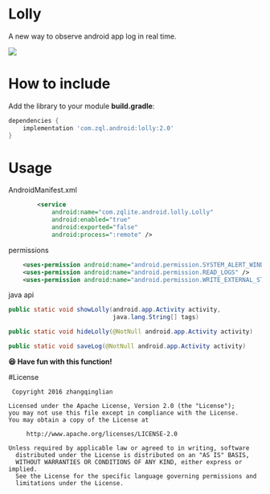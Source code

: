 

# Lolly
A new way to observe android app log in real time.

![](http://upload-images.jianshu.io/upload_images/2702499-689a9034c58afe80.png?imageMogr2/auto-orient/strip%7CimageView2/2/w/1240)

# How to include  

Add the library to your module **build.gradle**:

```gradle
dependencies {
    implementation 'com.zql.android:lolly:2.0'
}
```

# Usage

AndroidManifest.xml

```xml
        <service
            android:name="com.zqlite.android.lolly.Lolly"
            android:enabled="true"
            android:exported="false"
            android:process=":remote" />
```

permissions

```xml
    <uses-permission android:name="android.permission.SYSTEM_ALERT_WINDOW" />
    <uses-permission android:name="android.permission.READ_LOGS" />
    <uses-permission android:name="android.permission.WRITE_EXTERNAL_STORAGE" />
```

java api

```java
public static void showLolly(android.app.Activity activity,
                             java.lang.String[] tags)

public static void hideLolly(@NotNull android.app.Activity activity)

public static void saveLog(@NotNull android.app.Activity activity)
```


**😆 Have fun with this function!**

#License

     Copyright 2016 zhangqinglian

  	Licensed under the Apache License, Version 2.0 (the "License");
  	you may not use this file except in compliance with the License.
  	You may obtain a copy of the License at

	     http://www.apache.org/licenses/LICENSE-2.0

  	Unless required by applicable law or agreed to in writing, software
	  distributed under the License is distributed on an "AS IS" BASIS,
	  WITHOUT WARRANTIES OR CONDITIONS OF ANY KIND, either express or implied.
	  See the License for the specific language governing permissions and
	  limitations under the License.


